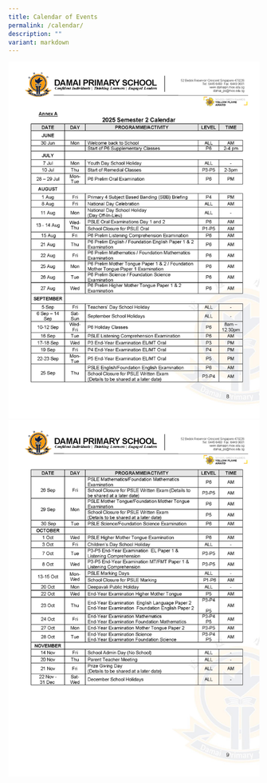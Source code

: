 ```yaml
---
title: Calendar of Events
permalink: /calendar/
description: ""
variant: markdown
---
```

![](/images/Announcement/2025/2025_222_30_June_Principal_Letter_Final_for_PG_Page_1.jpg)![](/images/Announcement/2025/2025_222_30_June_Principal_Letter_Final_for_PG_Page_2.jpg)
